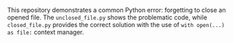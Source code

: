 This repository demonstrates a common Python error: forgetting to close an opened file. The `unclosed_file.py` shows the problematic code, while `closed_file.py` provides the correct solution with the use of `with open(...) as file:` context manager.